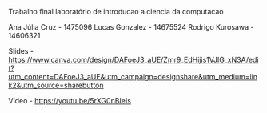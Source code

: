 Trabalho final laboratório de introducao a ciencia da computacao

Ana Júlia Cruz - 1475096
Lucas Gonzalez - 14675524
Rodrigo Kurosawa -  14606321

Slides - https://www.canva.com/design/DAFoeJ3_aUE/Zmr9_EdHijis1VJIG_xN3A/edit?utm_content=DAFoeJ3_aUE&utm_campaign=designshare&utm_medium=link2&utm_source=sharebutton

Video - https://youtu.be/5rXG0nBIeIs
